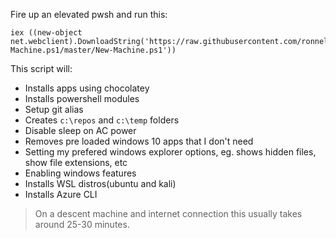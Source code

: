 Fire up an elevated pwsh and run this:

```pwsh
iex ((new-object net.webclient).DownloadString('https://raw.githubusercontent.com/ronnelsantiago/New-Machine.ps1/master/New-Machine.ps1'))
```

This script will:

- Installs apps using chocolatey
- Installs powershell modules
- Setup git alias
- Creates `c:\repos` and `c:\temp` folders
- Disable sleep on AC power
- Removes pre loaded windows 10 apps that I don't need
- Setting my prefered windows explorer options, eg. shows hidden files, show file extensions, etc
- Enabling windows features
- Installs WSL distros(ubuntu and kali)
- Installs Azure CLI

> On a descent machine and internet connection this usually takes around 25-30 minutes.
